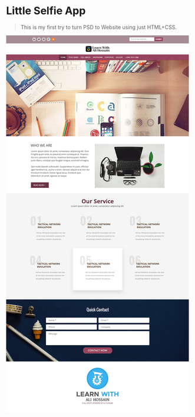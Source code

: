 # Little Selfie App
> This is my first try to turn PSD to Website using just HTML+CSS.

![](view.jpg)

